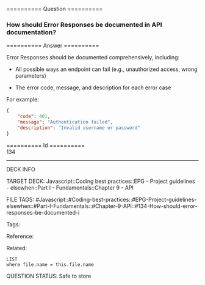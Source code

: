 ========== Question ==========  

### How should Error Responses be documented in API documentation?  

========== Answer ==========  

Error Responses should be documented comprehensively, including:

-   All possible ways an endpoint can fail (e.g., unauthorized access, wrong parameters)

-   The error code, message, and description for each error case

For example:

```json
{
    "code": 401,
    "message": "Authentication failed",
    "description": "Invalid username or password"
}
```

========== Id ==========  
134

---

DECK INFO

TARGET DECK: Javascript::Coding best practices::EPG - Project guidelines - elsewhen::Part I - Fundamentals::Chapter 9 - API

FILE TAGS: #Javascript::#Coding-best-practices::#EPG-Project-guidelines-elsewhen::#Part-I-Fundamentals::#Chapter-9-API::#134-How-should-error-responses-be-documented-i

Tags:

Reference:

Related:

```dataview
LIST
where file.name = this.file.name
````
QUESTION STATUS: Safe to store
